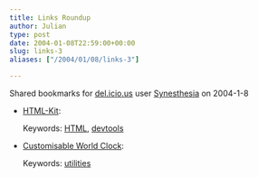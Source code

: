 ```yaml
---
title: Links Roundup
author: Julian
type: post
date: 2004-01-08T22:59:00+00:00
slug: links-3 
aliases: ["/2004/01/08/links-3"]

---
```

Shared bookmarks for [del.icio.us][1] user  [Synesthesia][2] on 2004-1-8

  * [HTML-Kit][3]:
   
    Keywords: [HTML][4], [devtools][5]

<!--more-->

  * [Customisable World Clock][6]:
   
    Keywords: [utilities][7]

 [1]: https://del.icio.us/
 [2]: https://del.icio.us/synesthesia
 [3]: https://www.chami.com/html-kit/ "https://www.chami.com/html-kit/"
 [4]: https://del.icio.us/synesthesia/HTML
 [5]: https://del.icio.us/synesthesia/devtools
 [6]: https://www.timeanddate.com/ "https://www.timeanddate.com/"
 [7]: https://del.icio.us/synesthesia/utilities